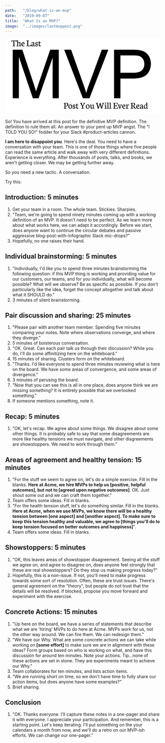 ```yaml
---
path:	"/blog/what-is-an-mvp"
date:	"2019-09-07"
title:	"What Is an MVP?"
image:	"../images/lastmvppost.png"
---
```


![](../images/lastmvppost.png)

So! You have arrived at this post for the definitive MVP definition. The definition to rule them all. An answer to your pent up MVP angst. The "I TOLD YOU SO!" fodder for your Slack #product-articles cannon.

**I am here to disappoint you**. Here's the deal. You need to have a conversation with your team. This is one of those things where five people can read the same article and walk away with very different definitions. Experience is everything. After thousands of posts, talks, and books, we aren't getting closer. We may be getting further away. 

So you need a new tactic. A conversation.

Try this:

## Introduction: 5 minutes

1. Get your team in a room. The whole team. Stickies. Sharpies.
2. "Team, we're going to spend ninety minutes coming up with a working definition of an MVP. It doesn't need to be perfect. As we learn more about what works here, we can adapt it accordingly. Before we start, does anyone want to continue the circular debates and passive aggressive blog-post-with-infographic Slack mic-drops?"
3. Hopefully, no one raises their hand.

## Individual brainstorming: 5 minutes

1. "Individually, I'd like you to spend three minutes brainstorming the following question: if this MVP thing is working and providing value for our customers, our teams, and for you individually, what will become possible? What will we observe? Be as specific as possible. If you don't particularly like the idea, forget the concept altogether and talk about what it SHOULD do."
2. 3 minutes of silent brainstorming.

## Pair discussion and sharing: 25 minutes

1. "Please pair with another team member. Spending five minutes comparing your notes. Note where observations converge, and where they diverge."
2. 5 minutes of boisterous conversation. 
3. "OK. Great. Can each pair talk us through their discussion? While you do, I'll do some affinitizing here on the whiteboard."
4. 15 minutes of sharing. Clusters form on the whiteboard.
5. "Thanks. I'd like everyone to spend three minutes reviewing what is here on the board. We have some areas of convergence, and some areas of divergence."
6. 3 minutes of perusing the board.
7. "Now that you can see this is all in one place, does anyone think we are missing something? It is entirely possible that we overlooked something."
8. If someone mentions something, note it. 

## Recap: 5 minutes

1. "OK, let's recap. We agree about some things. We disagree about some other things. It is probably safe to say that some disagreements are more like healthy tensions we must navigate, and other disgreements are showstoppers. We need to work through them."

## Areas of agreement and healthy tension: 15 minutes

1. "For the stuff we seem to agree on, let's do a simple exercise. Fill in the blanks. **Here at Acme, we hire MVPs to help us [positive, helpful outcomes], but not to [agreed upon negative outcomes]**. OK. Just shout some out and we can craft them together."
2. Team offers some ideas. Fill in blanks.
3. "For the health tension stuff, let's do something similar. Fill in the blanks. **Here at Acme, when we use MVPs, we know there will be a healthy tension between [one aspect] and [another aspect]. To make sure to keep this tension healthy and valuable, we agree to [things you'll do to keep tension focused on better outcomes and happiness]**".
4. Team offers some ideas. Fill in blanks.

## Showstoppers: 5 minutes

1. "OK, this leaves areas of showstopper disagreement. Seeing all the stuff we agree on, and agree to disagree on, does anyone feel strongly that these are real showstoppers? Do they stop us making progress today?"
2. Hopefully, this is a non-issue. If not, you'll need to make progress towards some sort of resolution. Often, these are trust issues. There's general agreement on the "theory", but people do not trust that the details will be resolved. If blocked, propose you move forward and experiment with the exercise.

## Concrete Actions: 15 minutes

1. "Up here on the board, we have a series of statements that describe what we are 'hiring' MVPs to do here at Acme. MVPs work for us, not the other way around. We can fire them. We can redesign them."
2. "We have our Why. What are some concrete actions we can take while working on **[some effort]** to make sure we are in alignment with these ideas? Form groups based on who is working on what, and have this discussion for around ten minutes. Note your actions. Tip...none of these actions are set in stone. They are experiments meant to achieve our Why."
3. Team collaborates for ten minutes, and lists action items.
4. "We are running short on time, so we don't have time to fully share our action items, but does anyone have some examples?"
5. Brief sharing. 

## Conclusion

1. "OK. Thanks everyone. I'll capture these notes in a one-pager and share it with everyone. I appreciate your participation. And remember, this is a starting point. Let's keep iterating. I'll put something on the your calendars a month from now, and we'll do a retro on our MVP-ish efforts. We can change our one-pager."

